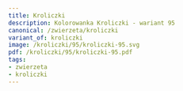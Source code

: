 ```yaml
---
title: Kroliczki
description: Kolorowanka Kroliczki - wariant 95
canonical: /zwierzeta/kroliczki
variant_of: kroliczki
image: /kroliczki/95/kroliczki-95.svg
pdf: /kroliczki/95/kroliczki-95.pdf
tags:
- zwierzeta
- kroliczki
---
```

